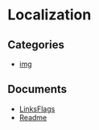 # Localization

## Categories
- [img](./img/index.md)

## Documents
- [LinksFlags](LinksFlags.md)
- [Readme](Readme.md)